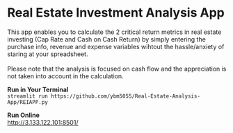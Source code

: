 Real Estate Investment Analysis App
================
This app enables you to calculate the 2 critical return metrics in real estate investing (Cap Rate and Cash on Cash Return) by simply entering the purchase info, revenue and expense variables wihtout the hassle/anxiety of staring at your spreadsheet. <br><br>
Please note that the analysis is focused on cash flow and the appreciation is not taken into account in the calculation.

**Run in Your Terminal**<br>
`streamlit run https://github.com/ybm5055/Real-Estate-Analysis-App/REIAPP.py`

**Run Online** <br>
<http://3.133.122.101:8501/>
